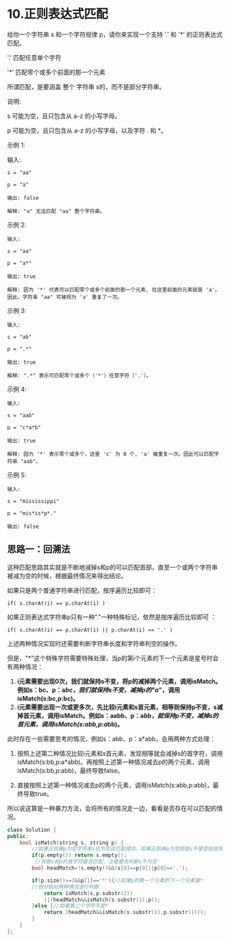 # 10.正则表达式匹配

给你一个字符串 s 和一个字符规律 p，请你来实现一个支持 '.' 和 '*' 的正则表达式匹配。

'.' 匹配任意单个字符

'*' 匹配零个或多个前面的那一个元素

所谓匹配，是要涵盖 整个 字符串 s的，而不是部分字符串。

说明:

s 可能为空，且只包含从 a-z 的小写字母。

p 可能为空，且只包含从 a-z 的小写字母，以及字符 . 和 *。

示例 1:

输入:

```
s = "aa"

p = "a"

输出: false

解释: "a" 无法匹配 "aa" 整个字符串。
```

示例 2:

```
输入:

s = "aa"

p = "a*"

输出: true

解释: 因为 '*' 代表可以匹配零个或多个前面的那一个元素, 在这里前面的元素就是 'a'。因此，字符串 "aa" 可被视为 'a' 重复了一次。
```

示例 3:

```
输入:

s = "ab"

p = ".*"

输出: true

解释: ".*" 表示可匹配零个或多个（'*'）任意字符（'.'）。
```

示例 4:

```
输入:

s = "aab"

p = "c*a*b"

输出: true

解释: 因为 '*' 表示零个或多个，这里 'c' 为 0 个, 'a' 被重复一次。因此可以匹配字符串 "aab"。
```

示例 5:

```
输入:

s = "mississippi"

p = "mis*is*p*."

输出: false
```



## **思路一：回溯法** 

这种匹配思路其实就是不断地减掉s和p的可以匹配首部，直至一个或两个字符串被减为空的时候，根据最终情况来得出结论。

如果只是两个普通字符串进行匹配，按序遍历比较即可：

`if( s.charAt(i) == p.charAt(i) )`

如果正则表达式字符串p只有一种"."一种特殊标记，依然是按序遍历比较即可 ：

`if( s.charAt(i) == p.charAt(i) || p.charAt(i) == '.' )`

上述两种情况实现时还需要判断字符串长度和字符串判空的操作。

但是，"*"这个特殊字符需要特殊处理，当p的第i个元素的下一个元素是星号时会有两种情况：

1. **i元素需要出现0次，我们就保持s不变，将p的减掉两个元素，调用isMatch。例如s：bc、p：a*bc，我们就保持s不变，减掉p的"a*"，调用isMatch(s:bc,p:bc)。**
2. **i元素需要出现一次或更多次，先比较i元素和s首元素，相等则保持p不变，s减掉首元素，调用isMatch。例如s：aabb、p：a*bb，就保持p不变，减掉s的首元素，调用isMatch(s:abb,p:a*bb)。**



此时存在一些需要思考的情况，例如s：abb、p：a*abb，会用两种方式处理：

1. 按照上述第二种情况比较i元素和s首元素，发现相等就会减掉s的首字符，调用isMatch(s:bb,p:a*abb)。再按照上述第一种情况减去p的两个元素，调用isMatch(s:bb,p:abb)，最终导致false。

2. 直接按照上述第一种情况减去p的两个元素，调用isMatch(s:abb,p:abb)，最终导致true。

   

所以说这算是一种暴力方法，会将所有的情况走一边，看看是否存在可以匹配的情况。

```C++
class Solution {
public:
    bool isMatch(string s, string p) {
        //如果正则串p为空字符串s也为空这匹配成功，如果正则串p为空但是s不是空则说明匹配失败
        if(p.empty()) return s.empty();
         //判断s和p的首字符是否匹配，注意要先判断s不为空
        bool headMatch=!s.empty()&&(s[0]==p[0]||p[0]=='.');

        if(p.size()>=2&&p[1]=='*'){//如果p的第一个元素的下一个元素是*
        //则分别对两种情况进行判断
            return isMatch(s,p.substr(2))
            ||(headMatch&&isMatch(s.substr(1),p));
        }else {//如果第二个字符不是*
            return (headMatch&&isMatch(s.substr(1),p.substr(1)));
        }      
    }
};
```


